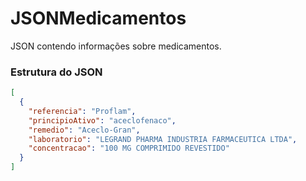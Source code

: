 # JSONMedicamentos
JSON contendo informações sobre medicamentos.

### Estrutura do JSON
```json
[
  {
    "referencia": "Proflam",
    "principioAtivo": "aceclofenaco",
    "remedio": "Aceclo-Gran",
    "laboratorio": "LEGRAND PHARMA INDUSTRIA FARMACEUTICA LTDA",
    "concentracao": "100 MG COMPRIMIDO REVESTIDO"
  }
]
```
